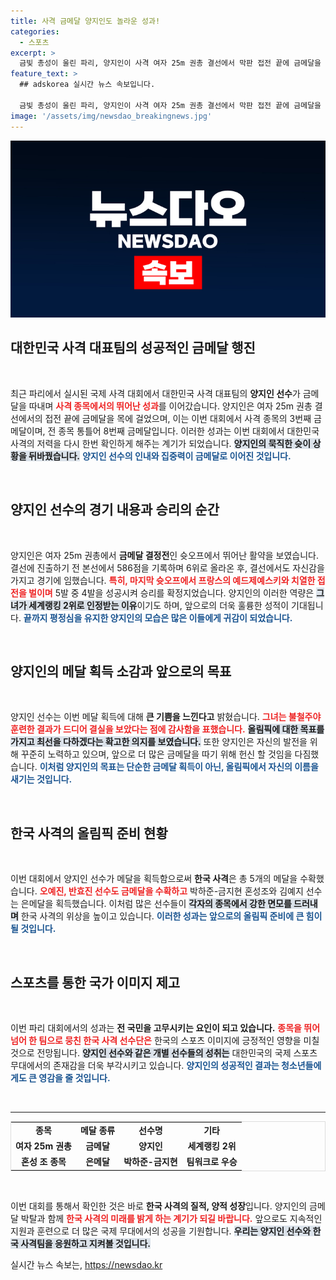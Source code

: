 ```yaml
---
title: 사격 금메달 양지인도 놀라운 성과!
categories:
  - 스포츠
excerpt: >
  금빛 총성이 울린 파리, 양지인이 사격 여자 25m 권총 결선에서 막판 접전 끝에 금메달을 차지했습니다. 세계랭킹 2위의 기대주, 12년 만의 금메달로 한국 사격의 새로운 역사를 썼습니다!
feature_text: >
  ## adskorea 실시간 뉴스 속보입니다.

  금빛 총성이 울린 파리, 양지인이 사격 여자 25m 권총 결선에서 막판 접전 끝에 금메달을 차지했습니다. 세계랭킹 2위의 기대주, 12년 만의 금메달로 한국 사격의 새로운 역사를 썼습니다!
image: '/assets/img/newsdao_breakingnews.jpg'
---
```


<p><img src="/assets/img/newsdao_breakingnews.jpg" alt="adskorea 속보" /></p>

<h2 data-ke-size="size26">대한민국 사격 대표팀의 성공적인 금메달 행진</h2>

<p data-ke-size="size16">&nbsp;</p>

<p>최근 파리에서 실시된 국제 사격 대회에서 대한민국 사격 대표팀의 <b>양지인 선수</b>가 금메달을 따내며 <b><span style="color: #ee2323;">사격 종목에서의 뛰어난 성과</span></b>를 이어갔습니다. 양지인은 여자 25m 권총 결선에서의 접전 끝에 금메달을 목에 걸었으며, 이는 이번 대회에서 사격 종목의 3번째 금메달이며, 전 종목 통틀어 8번째 금메달입니다. 이러한 성과는 이번 대회에서 대한민국 사격의 저력을 다시 한번 확인하게 해주는 계기가 되었습니다. <b><span style="background-color: #21538527;">양지인의 묵직한 슛이 상황을 뒤바꿨습니다.</span></b> <b><span style="color: #1a5490;">양지인 선수의 인내와 집중력이 금메달로 이어진 것입니다.</span></b></p>

<p data-ke-size="size16">&nbsp;</p>

<h2 data-ke-size="size26">양지인 선수의 경기 내용과 승리의 순간</h2>

<p data-ke-size="size16">&nbsp;</p>

<p>양지인은 여자 25m 권총에서 <b>금메달 결정전</b>인 슛오프에서 뛰어난 활약을 보였습니다. 결선에 진출하기 전 본선에서 586점을 기록하며 6위로 올라온 후, 결선에서도 자신감을 가지고 경기에 임했습니다. <b><span style="color: #ee2323;">특히, 마지막 슛오프에서 프랑스의 예드제예스키와 치열한 접전을 벌이며</span></b> 5발 중 4발을 성공시켜 승리를 확정지었습니다. 양지인의 이러한 역량은 <b><span style="background-color: #21538527;">그녀가 세계랭킹 2위로 인정받는 이유</span></b>이기도 하며, 앞으로의 더욱 훌륭한 성적이 기대됩니다. <b><span style="color: #1a5490;">끝까지 평정심을 유지한 양지인의 모습은 많은 이들에게 귀감이 되었습니다.</span></b></p>

<p data-ke-size="size16">&nbsp;</p>

<h2 data-ke-size="size26">양지인의 메달 획득 소감과 앞으로의 목표</h2>

<p data-ke-size="size16">&nbsp;</p>

<p>양지인 선수는 이번 메달 획득에 대해 <b>큰 기쁨을 느낀다고</b> 밝혔습니다. <b><span style="color: #ee2323;">그녀는 불철주야 훈련한 결과가 드디어 결실을 보았다는 점에 감사함을 표했습니다.</span></b> <b><span style="background-color: #21538527;">올림픽에 대한 목표를 가지고 최선을 다하겠다는 확고한 의지를 보였습니다.</span></b>  또한 양지인은 자신의 발전을 위해 꾸준히 노력하고 있으며, 앞으로 더 많은 금메달을 따기 위해 헌신 할 것임을 다짐했습니다. <b><span style="color: #1a5490;">이처럼 양지인의 목표는 단순한 금메달 획득이 아닌, 올림픽에서 자신의 이름을 새기는 것입니다.</span></b></p>

<p data-ke-size="size16">&nbsp;</p>

<h2 data-ke-size="size26">한국 사격의 올림픽 준비 현황</h2>

<p data-ke-size="size16">&nbsp;</p>

<p>이번 대회에서 양지인 선수가 메달을 획득함으로써 <b>한국 사격</b>은 총 5개의 메달을 수확했습니다. <b><span style="color: #ee2323;">오예진, 반효진 선수도 금메달을 수확하고</span></b> 박하준-금지현 혼성조와 김예지 선수는 은메달을 획득했습니다. 이처럼 많은 선수들이 <b><span style="background-color: #21538527;">각자의 종목에서 강한 면모를 드러내며</span></b> 한국 사격의 위상을 높이고 있습니다. <b><span style="color: #1a5490;">이러한 성과는 앞으로의 올림픽 준비에 큰 힘이 될 것입니다.</span></b></p>

<p data-ke-size="size16">&nbsp;</p>

<h2 data-ke-size="size26">스포츠를 통한 국가 이미지 제고</h2>

<p data-ke-size="size16">&nbsp;</p>

<p>이번 파리 대회에서의 성과는 <b>전 국민을 고무시키는 요인이 되고 있습니다.</b> <b><span style="color: #ee2323;">종목을 뛰어넘어 한 팀으로 뭉친 한국 사격 선수단은</span></b> 한국의 스포츠 이미지에 긍정적인 영향을 미칠 것으로 전망됩니다. <b><span style="background-color: #21538527;">양지인 선수와 같은 개별 선수들의 성취는</span></b> 대한민국의 국제 스포츠 무대에서의 존재감을 더욱 부각시키고 있습니다. <b><span style="color: #1a5490;">양지인의 성공적인 결과는 청소년들에게도 큰 영감을 줄 것입니다.</span></b></p>

<p data-ke-size="size16">&nbsp;</p>

<hr/>

<table style="border-collapse: collapse; border: 1px solid #dddddd; width: 100%;">
<tr>
<td style="text-align: center; height: 17px;"><b>종목</b></td>
<td style="text-align: center; height: 17px;"><b>메달 종류</b></td>
<td style="text-align: center; height: 17px;"><b>선수명</b></td>
<td style="text-align: center; height: 17px;"><b>기타</b></td>
</tr>
<tr>
<td style="text-align: center; height: 17px;"><b>여자 25m 권총</b></td>
<td style="text-align: center; height: 17px;"><b>금메달</b></td>
<td style="text-align: center; height: 17px;"><b>양지인</b></td>
<td style="text-align: center; height: 17px;"><b>세계랭킹 2위</b></td>
</tr>
<tr>
<td style="text-align: center; height: 17px;"><b>혼성 조 종목</b></td>
<td style="text-align: center; height: 17px;"><b>은메달</b></td>
<td style="text-align: center; height: 17px;"><b>박하준-금지현</b></td>
<td style="text-align: center; height: 17px;"><b>팀워크로 우승</b></td>
</tr>
</table>

<p data-ke-size="size16">&nbsp;</p>

<p>이번 대회를 통해서 확인한 것은 바로 <b>한국 사격의 질적, 양적 성장</b>입니다. 양지인의 금메달 박탈과 함께 <b><span style="color: #ee2323;">한국 사격의 미래를 밝게 하는 계기가 되길 바랍니다.</span></b> 앞으로도 지속적인 지원과 훈련으로 더 많은 국제 무대에서의 성공을 기원합니다. <b><span style="background-color: #21538527;">우리는 양지인 선수와 한국 사격팀을 응원하고 지켜볼 것입니다.</span></b></p>
실시간 뉴스 속보는, <a href="https://newsdao.kr" rel="dofollow">https://newsdao.kr</a>


